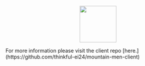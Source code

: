 <p align="center">
  <img src="https://user-images.githubusercontent.com/34469795/50239083-65c9d700-037e-11e9-9fbc-5fef01bf680e.png" height="100" />
</p>
For more information please visit the client repo [here.](https://github.com/thinkful-ei24/mountain-men-client) 

